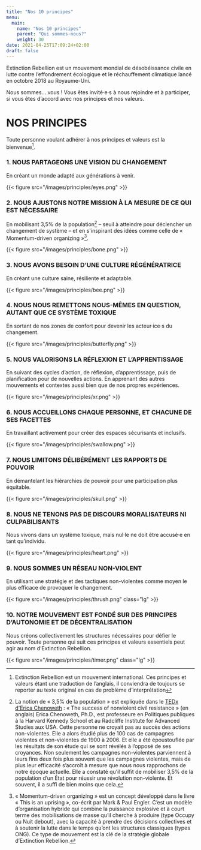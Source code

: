 ```yaml
---
title: "Nos 10 principes"
menu:
  main:
    name: "Nos 10 principes"
    parent: "Qui sommes-nous?"
    weight: 30
date: 2021-04-25T17:09:24+02:00
draft: false
---
```


Extinction Rebellion est un mouvement mondial de désobéissance civile en lutte contre l’effondrement écologique et le réchauffement climatique lancé en octobre 2018 au Royaume-Uni.

Nous sommes… vous ! Vous êtes invité·e·s à nous rejoindre et à participer, si vous êtes d’accord avec nos principes et nos valeurs.


# NOS PRINCIPES
Toute personne voulant adhérer à nos principes et valeurs est la bienvenue[^note1].

### 1. NOUS PARTAGEONS UNE VISION DU CHANGEMENT

En créant un monde adapté aux générations à venir.

{{< figure src="/images/principles/eyes.png" >}}

### 2. NOUS AJUSTONS NOTRE MISSION À LA MESURE DE CE QUI EST NÉCESSAIRE

En mobilisant 3,5% de la population[^note2] – seuil à atteindre pour déclencher un changement de système – et en s'inspirant des idées comme celle de « Momentum-driven organizing »[^note3].

{{< figure src="/images/principles/bone.png" >}}

### 3. NOUS AVONS BESOIN D’UNE CULTURE RÉGÉNÉRATRICE

En créant une culture saine, résiliente et adaptable.

{{< figure src="/images/principles/bee.png" >}}

### 4. NOUS NOUS REMETTONS NOUS-MÊMES EN QUESTION, AUTANT QUE CE SYSTÈME TOXIQUE

En sortant de nos zones de confort pour devenir les acteur·ice·s du changement.

{{< figure src="/images/principles/butterfly.png" >}}

### 5. NOUS VALORISONS LA RÉFLEXION ET L’APPRENTISSAGE

En suivant des cycles d’action, de réflexion, d’apprentissage, puis de planification pour de nouvelles actions. En apprenant des autres mouvements et contextes aussi bien que de nos propres expériences.

{{< figure src="/images/principles/xr.png" >}}

### 6. NOUS ACCUEILLONS CHAQUE PERSONNE, ET CHACUNE DE SES FACETTES

En travaillant activement pour créer des espaces sécurisants et inclusifs.

{{< figure src="/images/principles/swallow.png" >}}

### 7. NOUS LIMITONS DÉLIBÉRÉMENT LES RAPPORTS DE POUVOIR

En démantelant les hiérarchies de pouvoir pour une participation plus équitable.

{{< figure src="/images/principles/skull.png" >}}

### 8. NOUS NE TENONS PAS DE DISCOURS MORALISATEURS NI CULPABILISANTS

Nous vivons dans un système toxique, mais nul·le ne doit être accusé·e en tant qu’individu.

{{< figure src="/images/principles/heart.png" >}}

### 9. NOUS SOMMES UN RÉSEAU NON-VIOLENT

En utilisant une stratégie et des tactiques non-violentes comme moyen le plus efficace de provoquer le changement.

{{< figure src="/images/principles/thrush.png" class="lg" >}}

### 10. NOTRE MOUVEMENT EST FONDÉ SUR DES PRINCIPES D’AUTONOMIE ET DE DÉCENTRALISATION

Nous créons collectivement les structures nécessaires pour défier le pouvoir. Toute personne qui suit ces principes et valeurs essentiels peut agir au nom d’Extinction Rebellion.

{{< figure src="/images/principles/timer.png" class="lg" >}}


[^note1]: Extinction Rebellion est un mouvement international. Ces principes et valeurs étant une traduction de l’anglais, il conviendra de toujours se reporter au texte original en cas de problème d’interprétation

[^note2]: La notion de « 3,5% de la population » est expliquée dans le <a href='https://tube.extinctionrebellion.fr/videos/watch/cc5846f7-ad0b-4535-9b26-271753f9298b'>TEDx d'Erica Chenoweth</a> : « The success of nonviolent civil resistance » (en anglais) Erica Chenoweth, Ph.D., est professeure en Politiques publiques à la Harvard Kennedy School et au Radcliffe Institute for Advanced Studies aux USA. Cette personne ne croyait pas au succès des actions non-violentes. Elle a alors étudié plus de 100 cas de campagnes violentes et non-violentes de 1900 à 2006. Et elle a été époustouflée par les résultats de son étude qui se sont révélés à l’opposé de ses croyances. Non seulement les campagnes non-violentes parviennent à leurs fins deux fois plus souvent que les campagnes violentes, mais de plus leur efficacité s’accroît à mesure que nous nous rapprochons de notre époque actuelle. Elle a constaté qu’il suffit de mobiliser 3,5% de la population d’un État pour réussir une révolution non-violente. Et souvent, il a suffi de bien moins que cela.


[^note3]: « Momentum-driven organizing » est un concept développé dans le livre « This is an uprising », co-écrit par Mark & Paul Engler. C’est un modèle d’organisation hybride qui combine la puissance explosive et à court terme des mobilisations de masse qu’il cherche à produire (type Occupy ou Nuit debout), avec la capacité à prendre des décisions collectives et à soutenir la lutte dans le temps qu’ont les structures classiques (types ONG). Ce type de mouvement est la clé de la stratégie globale d’Extinction Rebellion.
